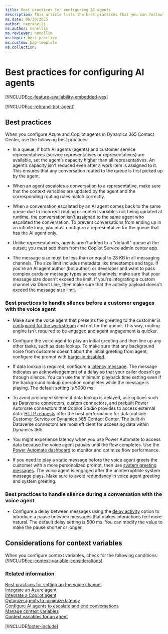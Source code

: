```yaml
---
title: Best practices for configuring AI agents
description: This article lists the best practices that you can follow when you configure Azure and Copilot agents in your contact center.
ms.date: 06/30/2025
author: neeranelli
ms.author: nenellim
ms.reviewer: nenellim
ms.topic: best-practice
ms.custom: bap-template
ms.collection:
---
```


# Best practices for configuring AI agents

[!INCLUDE[cc-feature-availability-embedded-yes](../../includes/cc-feature-availability-embedded-yes.md)]

[!INCLUDE[cc-rebrand-bot-agent](../../includes/cc-rebrand-bot-agent.md)]

## Best practices

When you configure Azure and Copilot agents in Dynamics 365 Contact Center, use the following best practices:

- In a queue, if both AI agents (agents) and customer service representatives (service representatives or representatives) are available, set the agent’s capacity higher than all representatives. An agent’s capacity isn't reduced even after a work item is assigned to it. This ensures that any conversation routed to the queue is first picked up by the agent.

- When an agent escalates a conversation to a representative, make sure that the context variables are updated by the agent and the corresponding routing rules match correctly.

- When a conversation escalated by an AI agent comes back to the same queue due to incorrect routing or context variables not being updated at runtime, the conversation isn't assigned to the same agent who escalated the conversation. To prevent conversations from ending up in an infinite loop, you must configure a representative for the queue that has the AI agent only.

- Unlike representatives, agents aren't added to a "default" queue at the outset; you must add them from the Copilot Service admin center app.

- The message size must be less than or equal to 28 KB in all messaging channels. The size limit includes metadata like timestamps and tags. If you're an AI agent author (bot author) or developer and want to pass complex cards or message types across channels, make sure that your message size doesn't exceed the limit. If you're integrating a custom channel via Direct Line, then make sure that the activity payload doesn't exceed the message size limit.

### Best practices to handle silence before a customer engages with the voice agent

- Make sure the voice agent that presents the greeting to the customer is [configured for the workstream](create-workstreams.md#add-an-agent-to-a-workstream) and not for the queue. This way, routing engine isn't required to be engaged and agent engagement is quicker.

- Configure the voice agent to play an initial greeting and then line up any other tasks, such as data lookup. To make sure that any background noise from customer doesn't abort the initial greeting from agent, configure the prompt with [barge-in disabled](/microsoft-copilot-studio/voice-configuration#barge-in-disable-scenarios).

- If data lookup is required, configure a [latency message](/microsoft-copilot-studio/voice-configuration#add-a-latency-message-for-long-running-operations). The message indicates an acknowledgement of a delay so that your caller doesn't go through silence. You can use the minimum playback time setting even if the background lookup operation completes while the message is playing. The default setting is 5000 ms.

- To avoid prolonged silence if data lookup is delayed, use options such as Dataverse connectors, custom connectors, and prebuilt Power Automate connectors that Copilot Studio provides to access external data. [HTTP requests](/microsoft-copilot-studio/authoring-http-node) offer the best performance for data outside Customer Service or Dynamics 365 Contact Center. The built-in Dataverse connectors are most efficient for accessing data within Dynamics 365.

- You might experience latency when you use Power Automate to access data because the voice agent pauses until the flow completes. Use the [Power Automate dashboard](/power-platform/admin/analytics-flow?tabs=new) to monitor and optimize flow performance.

- If you need to play a static message before the voice agent greets the customer with a more personalized prompt, then use [system greeting messages](configure-automated-message.md#preconfigured-automated-message-triggers). The voice agent is engaged after the uninterruptible system message plays. Make sure to avoid redundancy in voice agent greeting and system greeting.

### Best practices to handle silence during a conversation with the voice agent

- Configure a delay between messages using the [delay activity](/microsoft-copilot-studio/authoring-send-event-activities#sending-other-activity-types) option to introduce a pause between messages that makes interactions feel more natural. The default delay setting is 500 ms. You can modify the value to make the pause shorter or longer.

## Considerations for context variables

When you configure context variables, check for the following conditions:
[!INCLUDE[cc-context-variable-considerations](../../includes/cc-context-variable-considerations.md)]

### Related information

[Best practices for setting up the voice channel](../implement/voice-channel-best-practices.md)  
[Integrate an Azure agent](configure-bot-azure.md)  
[Integrate a Copilot agent](configure-bot-virtual-agent.md)  
[Optimize agents to minimize latency](/microsoft-copilot-studio/guidance/optimize-minimize-latency)  
[Configure AI agents to escalate and end conversations](../develop/bot-escalate-end-conversation.md)  
[Manage context variables](manage-context-variables.md)  
[Context variables for an agent](context-variables-for-bot.md)  

[!INCLUDE[footer-include](../../includes/footer-banner.md)]
